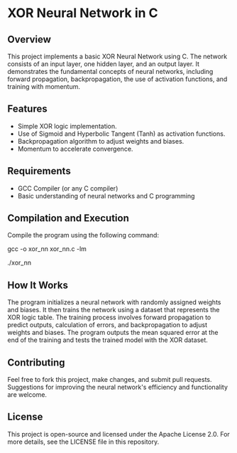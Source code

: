 # XOR Neural Network in C

## Overview
This project implements a basic XOR Neural Network using C. The network consists of an input layer, one hidden layer, and an output layer. It demonstrates the fundamental concepts of neural networks, including forward propagation, backpropagation, the use of activation functions, and training with momentum.

## Features
- Simple XOR logic implementation.
- Use of Sigmoid and Hyperbolic Tangent (Tanh) as activation functions.
- Backpropagation algorithm to adjust weights and biases.
- Momentum to accelerate convergence.

## Requirements
- GCC Compiler (or any C compiler)
- Basic understanding of neural networks and C programming

## Compilation and Execution
Compile the program using the following command:

gcc -o xor_nn xor_nn.c -lm

./xor_nn


## How It Works
The program initializes a neural network with randomly assigned weights and biases. It then trains the network using a dataset that represents the XOR logic table. The training process involves forward propagation to predict outputs, calculation of errors, and backpropagation to adjust weights and biases. The program outputs the mean squared error at the end of the training and tests the trained model with the XOR dataset.

## Contributing
Feel free to fork this project, make changes, and submit pull requests. Suggestions for improving the neural network's efficiency and functionality are welcome.

## License
This project is open-source and licensed under the Apache License 2.0. For more details, see the LICENSE file in this repository.

